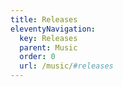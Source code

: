 ```yaml
---
title: Releases
eleventyNavigation: 
  key: Releases
  parent: Music
  order: 0
  url: /music/#releases
---
```

